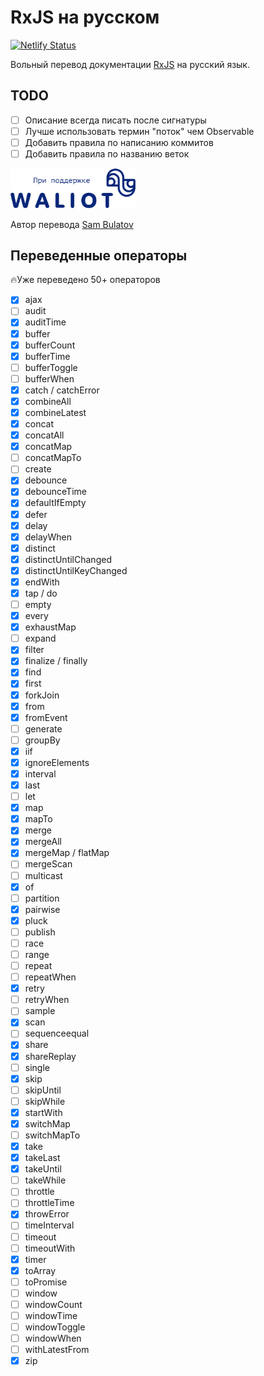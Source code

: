 # RxJS на русском

[![Netlify Status](https://api.netlify.com/api/v1/badges/0a53d23d-797a-4590-b924-bc716173b358/deploy-status)](https://app.netlify.com/sites/rxjs-ru/deploys)

Вольный перевод документации [RxJS](https://rxjs.dev) на русский язык.

## TODO

- [ ] Описание всегда писать после сигнатуры
- [ ] Лучше использовать термин "поток" чем Observable
- [ ] Добавить правила по написанию коммитов
- [ ] Добавить правила по названию веток

<a href='https://waliot.com'>
  <img src='assets/waliot.svg' width='200'>
</a>

Автор перевода [Sam Bulatov](https://github.com/mephistophelius)

## Переведенные операторы

🔥Уже переведено 50+ операторов

- [x] ajax
- [ ] audit
- [x] auditTime
- [x] buffer
- [x] bufferCount
- [x] bufferTime
- [ ] bufferToggle
- [ ] bufferWhen
- [x] catch / catchError
- [x] combineAll
- [x] combineLatest
- [x] concat
- [x] concatAll
- [x] concatMap
- [ ] concatMapTo
- [ ] create
- [x] debounce
- [x] debounceTime
- [x] defaultIfEmpty
- [x] defer
- [x] delay
- [x] delayWhen
- [x] distinct
- [x] distinctUntilChanged
- [x] distinctUntilKeyChanged
- [x] endWith
- [x] tap / do
- [ ] empty
- [x] every
- [x] exhaustMap
- [ ] expand
- [x] filter
- [x] finalize / finally
- [x] find
- [x] first
- [x] forkJoin
- [x] from
- [x] fromEvent
- [ ] generate
- [ ] groupBy
- [x] iif
- [x] ignoreElements
- [x] interval
- [x] last
- [ ] let
- [x] map
- [x] mapTo
- [x] merge
- [x] mergeAll
- [x] mergeMap / flatMap
- [ ] mergeScan
- [ ] multicast
- [x] of
- [ ] partition
- [x] pairwise
- [x] pluck
- [ ] publish
- [ ] race
- [ ] range
- [ ] repeat
- [ ] repeatWhen
- [x] retry
- [ ] retryWhen
- [ ] sample
- [x] scan
- [ ] sequenceequal
- [x] share
- [x] shareReplay
- [ ] single
- [x] skip
- [ ] skipUntil
- [ ] skipWhile
- [x] startWith
- [x] switchMap
- [ ] switchMapTo
- [x] take
- [x] takeLast
- [x] takeUntil
- [ ] takeWhile
- [ ] throttle
- [ ] throttleTime
- [x] throwError
- [ ] timeInterval
- [ ] timeout
- [ ] timeoutWith
- [x] timer
- [x] toArray
- [ ] toPromise
- [ ] window
- [ ] windowCount
- [ ] windowTime
- [ ] windowToggle
- [ ] windowWhen
- [ ] withLatestFrom
- [x] zip
